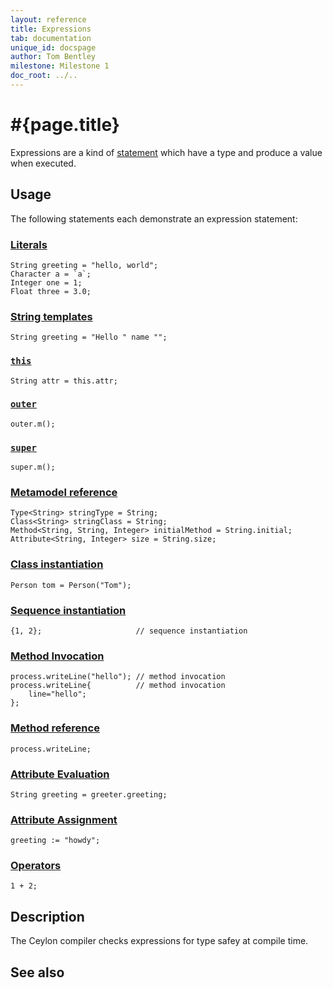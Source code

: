 ```yaml
---
layout: reference
title: Expressions
tab: documentation
unique_id: docspage
author: Tom Bentley
milestone: Milestone 1
doc_root: ../..
---
```


# #{page.title}

Expressions are a kind of [statement](../#statements) which have a type and 
produce a value when executed.

## Usage 

The following statements each demonstrate an expression statement:

### [Literals](../#literals)

    String greeting = "hello, world";
    Character a = `a`;
    Integer one = 1;
    Float three = 3.0;
    
### [String templates](string-template)

    String greeting = "Hello " name "";
    
### [`this`](this)

    String attr = this.attr;
    
### [`outer`](outer) <!-- m3-->

    outer.m();
    
### [`super`](super)

    super.m();
    
### [Metamodel reference](metamodel-reference) <!-- m5-->

    Type<String> stringType = String;
    Class<String> stringClass = String;
    Method<String, String, Integer> initialMethod = String.initial;
    Attribute<String, Integer> size = String.size;

### [Class instantiation](class-instantiation)

    Person tom = Person("Tom");

### [Sequence instantiation](sequence-instantiation)

    {1, 2};                     // sequence instantiation

### [Method Invocation](invocation)

    process.writeLine("hello"); // method invocation
    process.writeLine{          // method invocation
        line="hello";
    };
    
### [Method reference](method-reference)

    process.writeLine;

### [Attribute Evaluation](attribute-evaluation)
    
    String greeting = greeter.greeting;
    
### [Attribute Assignment](attribute-assignment)

    greeting := "howdy";
    
### [Operators](../#operators)

    1 + 2;

## Description

The Ceylon compiler checks expressions for type safey at compile time.

## See also

